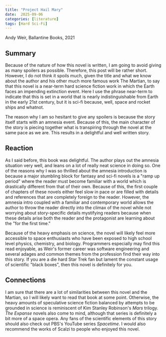 ```yaml
---
title: "Project Hail Mary"
date:  2025-09-06
categories: [literature]
tags: [Hard Sci-Fi]
---
```


Andy Weir, Ballantine Books, 2021

## Summary

Because of the nature of how this novel is written, I am going to avoid giving as many spoilers as possible. Therefore, this post will be rather short. However, I do not think it spoils much, given the title and what we know about the author and his other much more famous work The Martian, to say that this novel is a near-term hard science fiction work in which the Earth faces an impending extinction event. Here I use the phrase near-term to indicate that this is set in a world that is nearly indistinguishable from Earth in the early 21st century, but it is sci-fi because, well, space and rocket ships and whatnot.

The reason why I am so hesitant to give any spoilers is because the story itself starts with an amnesia event. Because of this, the main character of the story is piecing together what is transpiring through the novel at the same pace as we are. This results in a delightful and well written story.

## Reaction

As I said before, this book was delightful. The author plays out the amnesia situation very well, and leans on a lot of really neat science in doing so. One of the reasons why I was so thrilled about the amnesia introduction is because a major stumbling block for fantasy and sci-fi novels is a "ramp up period" where the reader must become familiar with a world which is drastically different from that of their own. Because of this, the first couple of chapters of these novels either feel slow in pace or are filled with details and references that are completely foreign to the reader. However, the amnesia intro coupled with a familiar and contemporary world allows the author to throw the reader directly into the climax of the novel while not worrying about story-specific details mystifying readers because when these details arise both the reader and the protagonist are learning about the "for the first time."

Because of the heavy emphasis on science, the novel will likely feel more accessible to space enthusiasts who have been exposed to high school level physics, chemistry, and biology. Programmers especially may find this read enjoyable, as Weir's former career was software engineering and several adages and common themes from the profession find their way into this story. If you are a die hard Star Trek fan but lament the constant usage of scientific "black boxes", then this novel is definitely for you.

## Connections

I am sure that there are a lot of similarities between this novel and the Martian, so I will likely want to read that book at some point. Otherwise, the heavy amounts of speculative science fiction balanced by attempts to be grounded in science is reminiscent of Kim Stanley Robinson's *Mars* trilogy. *The Expanse* novels also come to mind, although that series is definitely a bit more of a space opera. Any fans of the scientific elements of this story should also check out PBS's YouTube series *Spacetime*. I would also recommend the works of Scalzi to people who enjoyed this novel.
